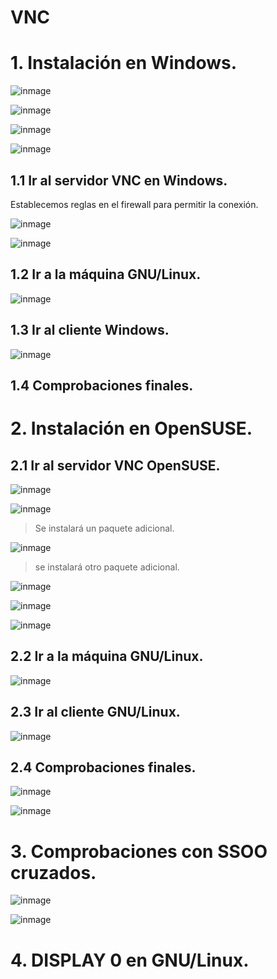 # VNC

# 1. Instalación en Windows.

![inmage](./img2/1.PNG)

![inmage](./img2/2.PNG)

![inmage](./img2/3.PNG)

![inmage](./img2/4.PNG)

## 1.1 Ir al servidor VNC en Windows.

Establecemos reglas en el firewall para permitir la conexión.

![inmage](./img2/5.PNG)

![inmage](./img2/6.PNG)

## 1.2 Ir a la máquina GNU/Linux.

![inmage](./img2/7.PNG)

## 1.3 Ir al cliente Windows.

![inmage](./img2/8.PNG)

## 1.4 Comprobaciones finales.

# 2. Instalación en OpenSUSE.

## 2.1 Ir al servidor VNC OpenSUSE.

![inmage](./img2/9.PNG)

![inmage](./img2/10.PNG)

> Se instalará un paquete adicional.

![inmage](./img2/11.PNG)

> se instalará otro paquete adicional.

![inmage](./img2/12.PNG)

![inmage](./img2/13.PNG)

![inmage](./img2/14.PNG)

## 2.2 Ir a la máquina GNU/Linux.

![inmage](./img2/15.PNG)

## 2.3 Ir al cliente GNU/Linux.

![inmage](./img2/16.PNG)

## 2.4 Comprobaciones finales.

![inmage](./img2/17.PNG)

![inmage](./img2/18.PNG)

# 3. Comprobaciones con SSOO cruzados.

![inmage](./img2/19.PNG)

![inmage](./img2/20.PNG)

# 4. DISPLAY 0 en GNU/Linux.
